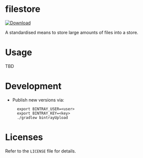 # filestore

[ ![Download](https://api.bintray.com/packages/brightsparklabs/java/filestore/images/download.svg) ](https://bintray.com/brightsparklabs/java/filestore/_latestVersion)

A standardised means to store large amounts of files into a store.

# Usage

TBD

# Development

- Publish new versions via:

        export BINTRAY_USER=<user>
        export BINTRAY_KEY=<key>
        ./gradlew bintrayUpload

# Licenses

Refer to the `LICENSE` file for details.
